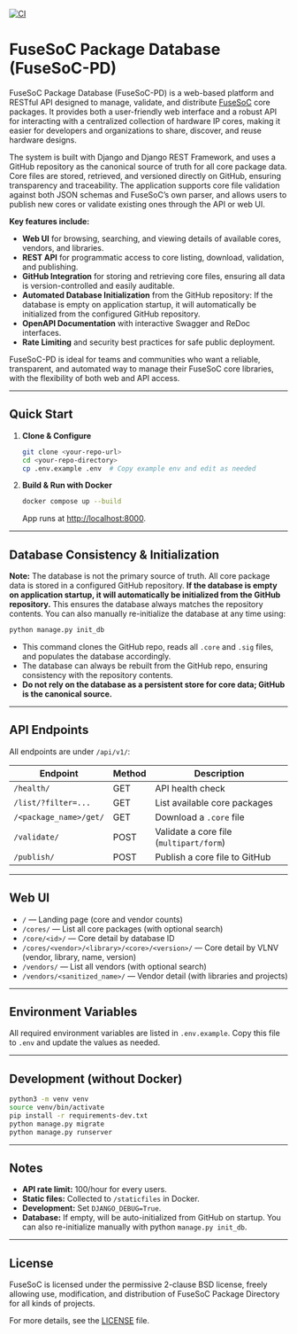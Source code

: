 [![CI](https://github.com/anlu85/fusesoc-pd/actions/workflows/ci.yml/badge.svg?branch=main)](https://github.com/anlu85/fusesoc-pd/actions/workflows/ci.yml)
# FuseSoC Package Database (FuseSoC-PD)

FuseSoC Package Database (FuseSoC-PD) is a web-based platform and RESTful API designed to manage, validate, and distribute [FuseSoC](https://fusesoc.github.io/) core packages. It provides both a user-friendly web interface and a robust API for interacting with a centralized collection of hardware IP cores, making it easier for developers and organizations to share, discover, and reuse hardware designs.

The system is built with Django and Django REST Framework, and uses a GitHub repository as the canonical source of truth for all core package data. Core files are stored, retrieved, and versioned directly on GitHub, ensuring transparency and traceability. The application supports core file validation against both JSON schemas and FuseSoC’s own parser, and allows users to publish new cores or validate existing ones through the API or web UI.

**Key features include:**
- **Web UI** for browsing, searching, and viewing details of available cores, vendors, and libraries.
- **REST API** for programmatic access to core listing, download, validation, and publishing.
- **GitHub Integration** for storing and retrieving core files, ensuring all data is version-controlled and easily auditable.
- **Automated Database Initialization** from the GitHub repository:
  If the database is empty on application startup, it will automatically be initialized from the configured GitHub repository.
- **OpenAPI Documentation** with interactive Swagger and ReDoc interfaces.
- **Rate Limiting** and security best practices for safe public deployment.

FuseSoC-PD is ideal for teams and communities who want a reliable, transparent, and automated way to manage their FuseSoC core libraries, with the flexibility of both web and API access.

---

## Quick Start

1. **Clone & Configure**
    ```bash
    git clone <your-repo-url>
    cd <your-repo-directory>
    cp .env.example .env  # Copy example env and edit as needed
    ```

2. **Build & Run with Docker**
    ```bash
    docker compose up --build
    ```
    App runs at [http://localhost:8000](http://localhost:8000).

---

## Database Consistency & Initialization

**Note:**
The database is not the primary source of truth. All core package data is stored in a configured GitHub repository.
**If the database is empty on application startup, it will automatically be initialized from the GitHub repository.**
This ensures the database always matches the repository contents. You can also manually re-initialize the database at any time using:

```bash
python manage.py init_db
```

- This command clones the GitHub repo, reads all `.core` and `.sig` files, and populates the database accordingly.
- The database can always be rebuilt from the GitHub repo, ensuring consistency with the repository contents.
- **Do not rely on the database as a persistent store for core data; GitHub is the canonical source.**

---

## API Endpoints

All endpoints are under `/api/v1/`:

| Endpoint                   | Method | Description                              |
|----------------------------|--------|------------------------------------------|
| `/health/`                 | GET    | API health check                         |
| `/list/?filter=...`        | GET    | List available core packages             |
| `/<package_name>/get/`     | GET    | Download a `.core` file                  |
| `/validate/`               | POST   | Validate a core file (`multipart/form`)  |
| `/publish/`                | POST   | Publish a core file to GitHub            |

---

## Web UI

- `/` — Landing page (core and vendor counts)
- `/cores/` — List all core packages (with optional search)
- `/core/<id>/` — Core detail by database ID
- `/cores/<vendor>/<library>/<core>/<version>/` — Core detail by VLNV (vendor, library, name, version)
- `/vendors/` — List all vendors (with optional search)
- `/vendors/<sanitized_name>/` — Vendor detail (with libraries and projects)

---

## Environment Variables

All required environment variables are listed in `.env.example`.
Copy this file to `.env` and update the values as needed.

---

## Development (without Docker)

```bash
python3 -m venv venv
source venv/bin/activate
pip install -r requirements-dev.txt
python manage.py migrate
python manage.py runserver
```

---

## Notes

- **API rate limit:** 100/hour for every users.
- **Static files:** Collected to `/staticfiles` in Docker.
- **Development:** Set `DJANGO_DEBUG=True`.
- **Database:** If empty, will be auto-initialized from GitHub on startup. You can also re-initialize manually with python `manage.py init_db`.

---

## License

FuseSoC is licensed under the permissive 2-clause BSD license, freely allowing use, modification, and distribution of FuseSoC Package Directory for all kinds of projects.

For more details, see the [LICENSE](LICENSE) file.
